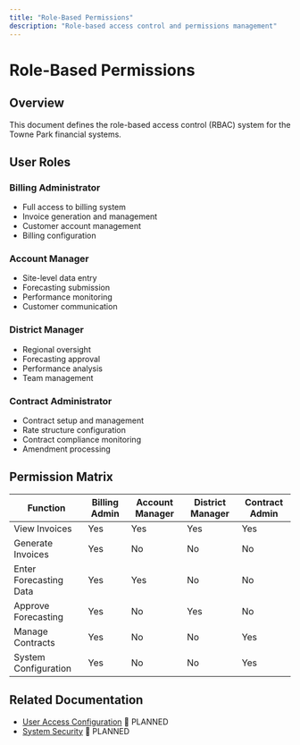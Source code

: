 ```yaml
---
title: "Role-Based Permissions"
description: "Role-based access control and permissions management"
---
```


# Role-Based Permissions

## Overview

This document defines the role-based access control (RBAC) system for the Towne Park financial systems.

## User Roles

### Billing Administrator
- Full access to billing system
- Invoice generation and management
- Customer account management
- Billing configuration

### Account Manager
- Site-level data entry
- Forecasting submission
- Performance monitoring
- Customer communication

### District Manager
- Regional oversight
- Forecasting approval
- Performance analysis
- Team management

### Contract Administrator
- Contract setup and management
- Rate structure configuration
- Contract compliance monitoring
- Amendment processing

## Permission Matrix

| Function | Billing Admin | Account Manager | District Manager | Contract Admin |
|----------|---------------|-----------------|------------------|----------------|
| View Invoices | Yes | Yes | Yes | Yes |
| Generate Invoices | Yes | No | No | No |
| Enter Forecasting Data | Yes | Yes | No | No |
| Approve Forecasting | Yes | No | Yes | No |
| Manage Contracts | Yes | No | No | Yes |
| System Configuration | Yes | No | No | Yes |

## Related Documentation

- [User Access Configuration](../../../configuration/user-access/index.md) 🔄 PLANNED
- [System Security](../../../technical/security/index.md) 🔄 PLANNED